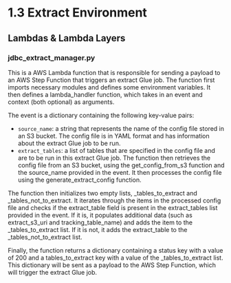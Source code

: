 # 1.3 Extract Environment

## Lambdas & Lambda Layers

### jdbc_extract_manager.py

This is a AWS Lambda function that is responsible for sending a payload to an AWS Step Function that triggers an extract
Glue job. The function first imports necessary modules and defines some environment variables. It then defines a
lambda_handler function, which takes in an event and context (both optional) as arguments.

The event is a dictionary containing the following key-value pairs:

- `source_name`: a string that represents the name of the config file stored in an S3 bucket. The config file is in YAML
  format and has information about the extract Glue job to be run.
- `extract_tables`: a list of tables that are specified in the config file and are to be run in this extract Glue job.
  The function then retrieves the config file from an S3 bucket, using the get_config_from_s3 function and the
  source_name provided in the event. It then processes the config file using the generate_extract_config function.

The function then initializes two empty lists, _tables_to_extract and _tables_not_to_extract. It iterates through the
items in the processed config file and checks if the extract_table field is present in the extract_tables list provided
in the event. If it is, it populates additional data (such as extract_s3_uri and tracking_table_name) and adds the item
to the _tables_to_extract list. If it is not, it adds the extract_table to the _tables_not_to_extract list.

Finally, the function returns a dictionary containing a status key with a value of 200 and a tables_to_extract key with
a value of the _tables_to_extract list. This dictionary will be sent as a payload to the AWS Step Function, which will
trigger the extract Glue job.
